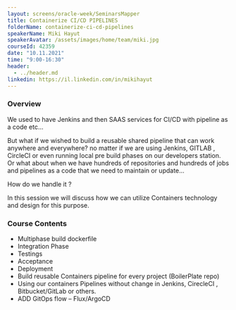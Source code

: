 ```yaml
---
layout: screens/oracle-week/SeminarsMapper
title: Containerize CI/CD PIPELINES
folderName: containerize-ci-cd-pipelines
speakerName: Miki Hayut
speakerAvatar: /assets/images/home/team/miki.jpg
courseId: 42359
date: "10.11.2021"
time: "9:00-16:30"
header:
  - ../header.md
linkedin: https://il.linkedin.com/in/mikihayut
---
```


### Overview

We used to have Jenkins and then SAAS services for CI/CD with pipeline as a code etc…

But what if we wished to build a reusable shared pipeline that can work anywhere and everywhere? no matter if we are using Jenkins, GITLAB , CircleCI or even running local pre build phases on our developers station. Or what about when we have hundreds of repositories and hundreds of jobs and pipelines as a code that we need to maintain or update…

How do we handle it ?

In this session we will discuss how we can utilize Containers technology and design for this purpose.

### Course Contents

- Multiphase build dockerfile
- Integration Phase
- Testings
- Acceptance
- Deployment
- Build reusable Containers pipeline for every project (BoilerPlate repo)
- Using our containers Pipelines without change in Jenkins, CirecleCI , Bitbucket/GitLab or others.
- ADD GitOps flow – Flux/ArgoCD
